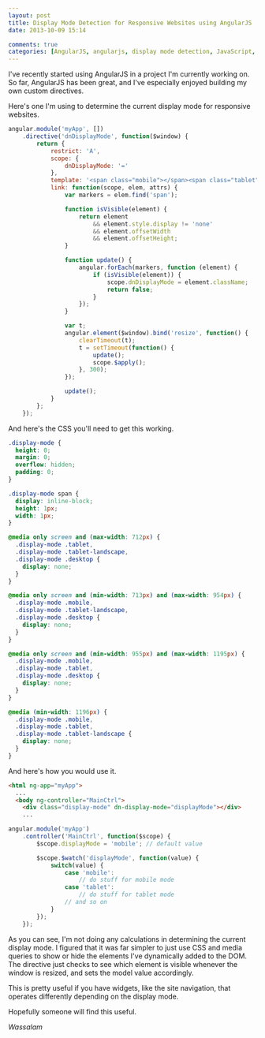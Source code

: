 ```yaml
---
layout: post
title: Display Mode Detection for Responsive Websites using AngularJS
date: 2013-10-09 15:14

comments: true
categories: [AngularJS, angularjs, display mode detection, JavaScript, javascript, Web Development]
---
```

I've recently started using AngularJS in a project I'm currently working on. So far, AngularJS has been great, and I've especially enjoyed building my own custom directives.

Here's one I'm using to determine the current display mode for responsive websites.

<!--more-->

```javascript
angular.module('myApp', [])
    .directive('dnDisplayMode', function($window) {
        return {
            restrict: 'A',
            scope: {
                dnDisplayMode: '='
            },
            template: '<span class="mobile"></span><span class="tablet"></span><span class="tablet-landscape"></span><span class="desktop"></span>',
            link: function(scope, elem, attrs) {
                var markers = elem.find('span');

                function isVisible(element) {
                    return element
                        && element.style.display != 'none'
                        && element.offsetWidth
                        && element.offsetHeight;
                }

                function update() {
                    angular.forEach(markers, function (element) {
                        if (isVisible(element)) {
                            scope.dnDisplayMode = element.className;
                            return false;
                        }
                    });
                }

                var t;
                angular.element($window).bind('resize', function() {
                    clearTimeout(t);
                    t = setTimeout(function() {
                        update();
                        scope.$apply();
                    }, 300);
                });

                update();
            }
        };
    });
```

And here's the CSS you'll need to get this working.

```css
.display-mode {
  height: 0;
  margin: 0;
  overflow: hidden;
  padding: 0;
}

.display-mode span {
  display: inline-block;
  height: 1px;
  width: 1px;
}

@media only screen and (max-width: 712px) {
  .display-mode .tablet,
  .display-mode .tablet-landscape,
  .display-mode .desktop {
    display: none;
  }
}

@media only screen and (min-width: 713px) and (max-width: 954px) {
  .display-mode .mobile,
  .display-mode .tablet-landscape,
  .display-mode .desktop {
    display: none;
  }
}

@media only screen and (min-width: 955px) and (max-width: 1195px) {
  .display-mode .mobile,
  .display-mode .tablet,
  .display-mode .desktop {
    display: none;
  }
}

@media (min-width: 1196px) {
  .display-mode .mobile,
  .display-mode .tablet,
  .display-mode .tablet-landscape {
    display: none;
  }
}
```

And here's how you would use it.

```html
<html ng-app="myApp">
  ...
  <body ng-controller="MainCtrl">
    <div class="display-mode" dn-display-mode="displayMode"></div>
    ...
```

```javascript
angular.module('myApp')
    .controller('MainCtrl', function($scope) {
        $scope.displayMode = 'mobile'; // default value

        $scope.$watch('displayMode', function(value) {
            switch(value) {
                case 'mobile':
                    // do stuff for mobile mode
                case 'tablet':
                    // do stuff for tablet mode
                // and so on
            }
        });
    });
```

As you can see, I'm not doing any calculations in determining the current display mode. I figured that it was far simpler to just use CSS and media queries to show or hide the elements I've dynamically added to the DOM. The directive just checks to see which element is visible whenever the window is resized, and sets the model value accordingly.

This is pretty useful if you have widgets, like the site navigation, that operates differently depending on the display mode.

Hopefully someone will find this useful.

<em>Wassalam</em>
